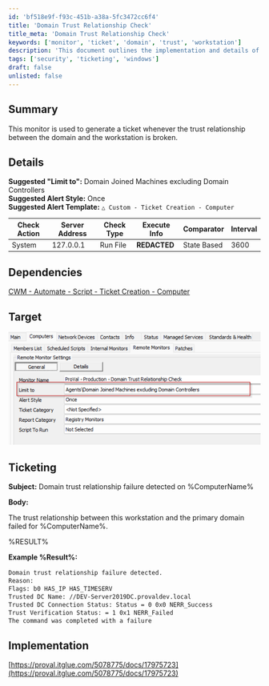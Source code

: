 ```yaml
---
id: 'bf518e9f-f93c-451b-a38a-5fc3472cc6f4'
title: 'Domain Trust Relationship Check'
title_meta: 'Domain Trust Relationship Check'
keywords: ['monitor', 'ticket', 'domain', 'trust', 'workstation']
description: 'This document outlines the implementation and details of a monitor that generates a ticket when the trust relationship between a domain and a workstation is broken. It includes suggested settings, dependencies, and ticketing information for effective management.'
tags: ['security', 'ticketing', 'windows']
draft: false
unlisted: false
---
```


## Summary

This monitor is used to generate a ticket whenever the trust relationship between the domain and the workstation is broken.

## Details

**Suggested "Limit to":** Domain Joined Machines excluding Domain Controllers  
**Suggested Alert Style:** Once  
**Suggested Alert Template:** `△ Custom - Ticket Creation - Computer`

| Check Action | Server Address | Check Type | Execute Info | Comparator | Interval |
|--------------|----------------|------------|---------------|------------|----------|
| System       | 127.0.0.1     | Run File   | **REDACTED**  | State Based | 3600     |

## Dependencies

[CWM - Automate - Script - Ticket Creation - Computer](<../scripts/Ticket Creation - Computer.md>)

## Target

![Target Image](../../../static/img/Domain-Trust-Relationship-Check/image_1.png)

## Ticketing

**Subject:** Domain trust relationship failure detected on %ComputerName%

**Body:**

The trust relationship between this workstation and the primary domain failed for %ComputerName%.

%RESULT%

**Example %Result%:**

```
Domain trust relationship failure detected.
Reason:
Flags: b0 HAS_IP HAS_TIMESERV 
Trusted DC Name: //DEV-Server2019DC.provaldev.local 
Trusted DC Connection Status: Status = 0 0x0 NERR_Success
Trust Verification Status: = 1 0x1 NERR_Failed
The command was completed with a failure
```

## Implementation

[https://proval.itglue.com/5078775/docs/17975723](https://proval.itglue.com/5078775/docs/17975723)



